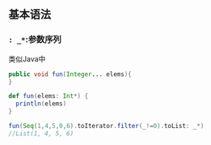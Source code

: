 
## 基本语法

### `: _*`:参数序列
类似Java中
```java
public void fun(Integer... elems){
}
```

```scala
def fun(elems: Int*) {
  println(elems)
}

fun(Seq(1,4,5,0,6).toIterator.filter(_!=0).toList: _*)
//List(1, 4, 5, 6)
```

